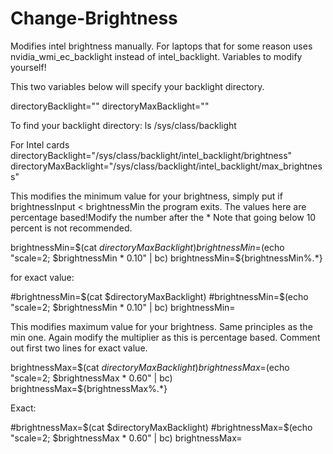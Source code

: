 # Change-Brightness
Modifies intel brightness manually. For laptops that for some reason uses nvidia_wmi_ec_backlight instead of intel_backlight.
Variables to modify yourself!

This two variables below will specify your backlight directory.
 
directoryBacklight=""
directoryMaxBacklight=""

To find your backlight directory:
ls /sys/class/backlight

For Intel cards
directoryBacklight="/sys/class/backlight/intel_backlight/brightness"
directoryMaxBacklight="/sys/class/backlight/intel_backlight/max_brightness"

This modifies the minimum value for your brightness, simply put if brightnessInput < brightnessMin the program exits.
The values here are percentage based!Modify the number after the * 
Note that going below 10 percent is not recommended.

brightnessMin=$(cat $directoryMaxBacklight)
brightnessMin=$(echo "scale=2; $brightnessMin * 0.10" | bc)
brightnessMin=${brightnessMin%.*}

for exact value:

#brightnessMin=$(cat $directoryMaxBacklight)
#brightnessMin=$(echo "scale=2; $brightnessMin * 0.10" | bc)
brightnessMin=

This modifies maximum value for your brightness. Same principles as the min one.
Again modify the multiplier as this is percentage based. Comment out first two lines for exact value.

brightnessMax=$(cat $directoryMaxBacklight)
brightnessMax=$(echo "scale=2; $brightnessMax * 0.60" | bc)
brightnessMax=${brightnessMax%.*}

Exact:

#brightnessMax=$(cat $directoryMaxBacklight)
#brightnessMax=$(echo "scale=2; $brightnessMax * 0.60" | bc)
brightnessMax=

